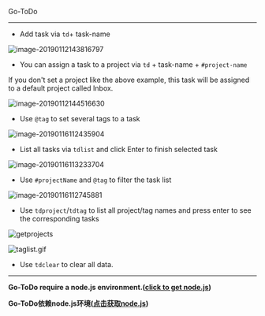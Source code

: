 Go-ToDo

---

* Add task via `td`+ task-name

![image-20190112143816797](https://ws3.sinaimg.cn/large/006tNc79gy1fz3ths9aj2j30v206e0to.jpg)

* You can assign a task to a project via `td` + task-name + `#project-name`

If you don't set a project like the above example, this task will be assigned to a default project called Inbox.

![image-20190112144516630](https://ws2.sinaimg.cn/large/006tNc79gy1fz3thsuim9j30v206c0to.jpg)

* Use `@tag` to set several tags to a task

![image-20190116112435904](https://ws4.sinaimg.cn/large/006tNc79gy1fz89heknk5j30v006cwfp.jpg)

* List all tasks via `tdlist` and click Enter to finish selected task

![image-20190116113233704](https://ws2.sinaimg.cn/large/006tNc79ly1fz89q60bebj30uy0geadu.jpg)

* Use `#projectName` and `@tag` to filter the task list

![image-20190116112745881](https://ws2.sinaimg.cn/large/006tNc79gy1fz89kfg1t7j30uw08saby.jpg)

* Use `tdproject`/`tdtag` to list all project/tag names and press enter to see the corresponding tasks

![getprojects](https://i.loli.net/2019/01/16/5c3ea1e6aa508.gif)

![taglist.gif](http://www.tzr.me/images/2019/01/17/taglist.gif)

* Use `tdclear` to clear all data.

---

**Go-ToDo require a node.js environment.([click to get node.js](https://nodejs.org/))**

**Go-ToDo依赖node.js环境([点击获取node.js](https://nodejs.org/))**